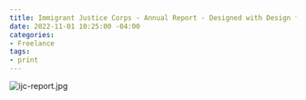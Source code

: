 ```yaml
---
title: Immigrant Justice Corps - Annual Report - Designed with Design for Progress
date: 2022-11-01 10:25:00 -04:00
categories:
- Freelance
tags:
- print
---
```


![ijc-report.jpg](/uploads/ijc-report.jpg)